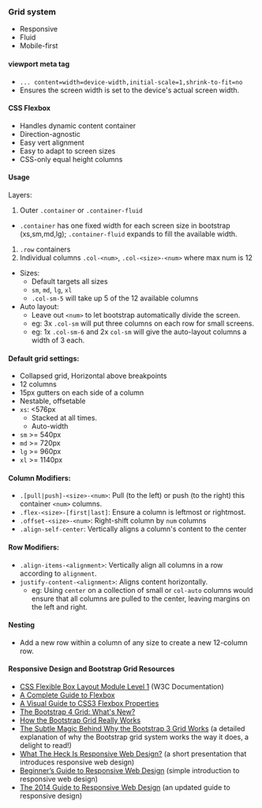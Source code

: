 ### Grid system

* Responsive
* Fluid
* Mobile-first

#### viewport meta tag
* `... content=width=device-width,initial-scale=1,shrink-to-fit=no`
* Ensures the screen width is set to the device's actual screen width.

#### CSS Flexbox
* Handles dynamic content container
* Direction-agnostic
* Easy vert alignment
* Easy to adapt to screen sizes
* CSS-only equal height columns

#### Usage

Layers:
1. Outer `.container` or `.container-fluid`
  * `.container` has one fixed width for each screen size in bootstrap (xs,sm,md,lg); `.container-fluid` expands to fill the available width.
1. `.row` containers
1. Individual columns `.col-<num>`, `.col-<size>-<num>` where max num is 12
  * Sizes:
    * Default targets all sizes
    * `sm`, `md`, `lg`, `xl`
    * `.col-sm-5` will take up 5 of the 12 available columns
  * Auto layout:
    * Leave out `<num>` to let bootstrap automatically divide the screen.
    * eg: 3x `.col-sm` will put three columns on each row for small screens.
    * eg: 1x `.col-sm-6` and 2x `col-sm` will give the auto-layout columns a width of 3 each.

#### Default grid settings:
* Collapsed grid, Horizontal above breakpoints
* 12 columns
* 15px gutters on each side of a column
* Nestable, offsetable
* `xs`: <576px
  * Stacked at all times.
  * Auto-width
* `sm` >= 540px
* `md` >= 720px
* `lg` >= 960px
* `xl` >= 1140px

#### Column Modifiers:
* `.[pull|push]-<size>-<num>`: Pull (to the left) or push (to the right) this container `<num>` columns.
* `.flex-<size>-[first|last]`: Ensure a column is leftmost or rightmost.
* `.offset-<size>-<num>`: Right-shift column by `num` columns
* `.align-self-center`: Vertically aligns a column's content to the center

#### Row Modifiers:
* `.align-items-<alignment>`: Vertically align all columns in a row according to `alignment`.
* `justify-content-<alignment>`: Aligns content horizontally.
  * eg: Using `center` on a collection of small or `col-auto` columns would ensure that all columns are pulled to the center, leaving margins on the left and right.

#### Nesting
* Add a new row within a column of any size to create a new 12-column row.

#### Responsive Design and Bootstrap Grid Resources

- [CSS Flexible Box Layout Module Level 1](https://www.w3.org/TR/css-flexbox/) (W3C Documentation)
- [A Complete Guide to Flexbox](https://css-tricks.com/snippets/css/a-guide-to-flexbox/)
- [A Visual Guide to CSS3 Flexbox Properties](https://scotch.io/tutorials/a-visual-guide-to-css3-flexbox-properties)
- [The Bootstrap 4 Grid: What's New?](http://tutorialzine.com/2016/11/boostrap-4-regular-vs-flex-grid/)
- [How the Bootstrap Grid Really Works](http://blog.codeply.com/2016/04/06/how-the-bootstrap-grid-really-works/)
- [The Subtle Magic Behind Why the Bootstrap 3 Grid Works](http://www.helloerik.com/the-subtle-magic-behind-why-the-bootstrap-3-grid-works) (a detailed explanation of why the Bootstrap grid system works the way it does, a delight to read!)
- [What The Heck Is Responsive Web Design?](http://johnpolacek.github.io/scrolldeck.js/decks/responsive/) (a short presentation that introduces responsive web design)
- [Beginner’s Guide to Responsive Web Design](http://blog.teamtreehouse.com/beginners-guide-to-responsive-web-design) (simple introduction to responsive web design)
- [The 2014 Guide to Responsive Web Design](http://blog.teamtreehouse.com/modern-field-guide-responsive-web-design) (an updated guide to responsive design)
